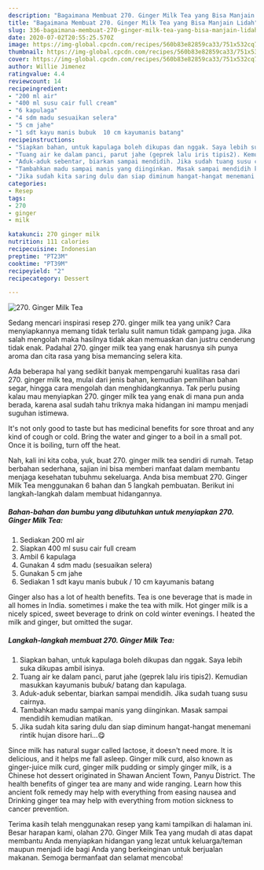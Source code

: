 ```yaml
---
description: "Bagaimana Membuat 270. Ginger Milk Tea yang Bisa Manjain Lidah"
title: "Bagaimana Membuat 270. Ginger Milk Tea yang Bisa Manjain Lidah"
slug: 336-bagaimana-membuat-270-ginger-milk-tea-yang-bisa-manjain-lidah
date: 2020-07-02T20:55:25.570Z
image: https://img-global.cpcdn.com/recipes/560b83e82859ca33/751x532cq70/270-ginger-milk-tea-foto-resep-utama.jpg
thumbnail: https://img-global.cpcdn.com/recipes/560b83e82859ca33/751x532cq70/270-ginger-milk-tea-foto-resep-utama.jpg
cover: https://img-global.cpcdn.com/recipes/560b83e82859ca33/751x532cq70/270-ginger-milk-tea-foto-resep-utama.jpg
author: Willie Jimenez
ratingvalue: 4.4
reviewcount: 14
recipeingredient:
- "200 ml air"
- "400 ml susu cair full cream"
- "6 kapulaga"
- "4 sdm madu sesuaikan selera"
- "5 cm jahe"
- "1 sdt kayu manis bubuk  10 cm kayumanis batang"
recipeinstructions:
- "Siapkan bahan, untuk kapulaga boleh dikupas dan nggak. Saya lebih suka dikupas ambil isinya."
- "Tuang air ke dalam panci, parut jahe (geprek lalu iris tipis2). Kemudian masukkan kayumanis bubuk/ batang dan kapulaga."
- "Aduk-aduk sebentar, biarkan sampai mendidih. Jika sudah tuang susu cairnya."
- "Tambahkan madu sampai manis yang diinginkan. Masak sampai mendidih kemudian matikan."
- "Jika sudah kita saring dulu dan siap diminum hangat-hangat menemani rintik hujan disore hari...😋"
categories:
- Resep
tags:
- 270
- ginger
- milk

katakunci: 270 ginger milk 
nutrition: 111 calories
recipecuisine: Indonesian
preptime: "PT23M"
cooktime: "PT39M"
recipeyield: "2"
recipecategory: Dessert

---
```



![270. Ginger Milk Tea](https://img-global.cpcdn.com/recipes/560b83e82859ca33/751x532cq70/270-ginger-milk-tea-foto-resep-utama.jpg)

Sedang mencari inspirasi resep 270. ginger milk tea yang unik? Cara menyiapkannya memang tidak terlalu sulit namun tidak gampang juga. Jika salah mengolah maka hasilnya tidak akan memuaskan dan justru cenderung tidak enak. Padahal 270. ginger milk tea yang enak harusnya sih punya aroma dan cita rasa yang bisa memancing selera kita.

Ada beberapa hal yang sedikit banyak mempengaruhi kualitas rasa dari 270. ginger milk tea, mulai dari jenis bahan, kemudian pemilihan bahan segar, hingga cara mengolah dan menghidangkannya. Tak perlu pusing kalau mau menyiapkan 270. ginger milk tea yang enak di mana pun anda berada, karena asal sudah tahu triknya maka hidangan ini mampu menjadi suguhan istimewa.

It&#39;s not only good to taste but has medicinal benefits for sore throat and any kind of cough or cold. Bring the water and ginger to a boil in a small pot. Once it is boiling, turn off the heat.


Nah, kali ini kita coba, yuk, buat 270. ginger milk tea sendiri di rumah. Tetap berbahan sederhana, sajian ini bisa memberi manfaat dalam membantu menjaga kesehatan tubuhmu sekeluarga. Anda bisa membuat 270. Ginger Milk Tea menggunakan 6 bahan dan 5 langkah pembuatan. Berikut ini langkah-langkah dalam membuat hidangannya.

<!--inarticleads1-->

##### Bahan-bahan dan bumbu yang dibutuhkan untuk menyiapkan 270. Ginger Milk Tea:

1. Sediakan 200 ml air
1. Siapkan 400 ml susu cair full cream
1. Ambil 6 kapulaga
1. Gunakan 4 sdm madu (sesuaikan selera)
1. Gunakan 5 cm jahe
1. Sediakan 1 sdt kayu manis bubuk / 10 cm kayumanis batang


Ginger also has a lot of health benefits. Tea is one beverage that is made in all homes in India. sometimes i make the tea with milk. Hot ginger milk is a nicely spiced, sweet beverage to drink on cold winter evenings. I heated the milk and ginger, but omitted the sugar. 

<!--inarticleads2-->

##### Langkah-langkah membuat 270. Ginger Milk Tea:

1. Siapkan bahan, untuk kapulaga boleh dikupas dan nggak. Saya lebih suka dikupas ambil isinya.
1. Tuang air ke dalam panci, parut jahe (geprek lalu iris tipis2). Kemudian masukkan kayumanis bubuk/ batang dan kapulaga.
1. Aduk-aduk sebentar, biarkan sampai mendidih. Jika sudah tuang susu cairnya.
1. Tambahkan madu sampai manis yang diinginkan. Masak sampai mendidih kemudian matikan.
1. Jika sudah kita saring dulu dan siap diminum hangat-hangat menemani rintik hujan disore hari...😋


Since milk has natural sugar called lactose, it doesn&#39;t need more. It is delicious, and it helps me fall asleep. Ginger milk curd, also known as ginger-juice milk curd, ginger milk pudding or simply ginger milk, is a Chinese hot dessert originated in Shawan Ancient Town, Panyu District. The health benefits of ginger tea are many and wide ranging. Learn how this ancient folk remedy may help with everything from easing nausea and Drinking ginger tea may help with everything from motion sickness to cancer prevention. 

Terima kasih telah menggunakan resep yang kami tampilkan di halaman ini. Besar harapan kami, olahan 270. Ginger Milk Tea yang mudah di atas dapat membantu Anda menyiapkan hidangan yang lezat untuk keluarga/teman maupun menjadi ide bagi Anda yang berkeinginan untuk berjualan makanan. Semoga bermanfaat dan selamat mencoba!
